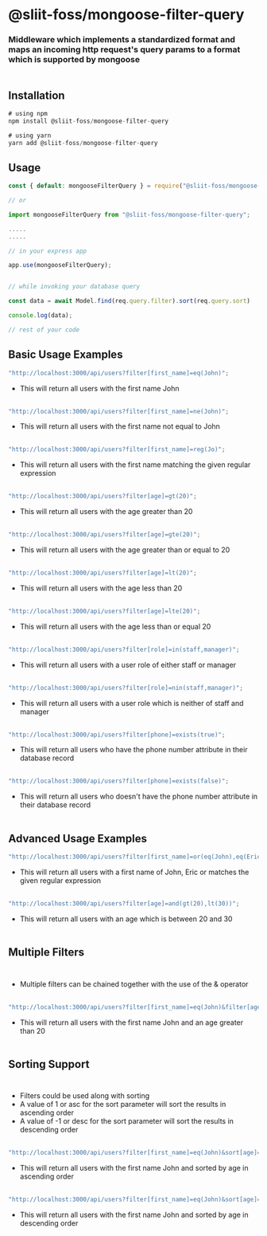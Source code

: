 # @sliit-foss/mongoose-filter-query

### Middleware which implements a standardized format and maps an incoming http request's query params to a format which is supported by mongoose<br><br>

## Installation

```js
# using npm
npm install @sliit-foss/mongoose-filter-query

# using yarn
yarn add @sliit-foss/mongoose-filter-query
```

## Usage

```js
const { default: mongooseFilterQuery } = require("@sliit-foss/mongoose-filter-query");

// or

import mongooseFilterQuery from "@sliit-foss/mongoose-filter-query";

.....
.....

// in your express app

app.use(mongooseFilterQuery);


// while invoking your database query

const data = await Model.find(req.query.filter).sort(req.query.sort)

console.log(data);

// rest of your code

```

## Basic Usage Examples

```javascript
"http://localhost:3000/api/users?filter[first_name]=eq(John)";
```

- This will return all users with the first name John<br><br>

```javascript
"http://localhost:3000/api/users?filter[first_name]=ne(John)";
```

- This will return all users with the first name not equal to John<br><br>

```javascript
"http://localhost:3000/api/users?filter[first_name]=reg(Jo)";
```

- This will return all users with the first name matching the given regular expression<br><br>

```javascript
"http://localhost:3000/api/users?filter[age]=gt(20)";
```

- This will return all users with the age greater than 20<br><br>

```javascript
"http://localhost:3000/api/users?filter[age]=gte(20)";
```

- This will return all users with the age greater than or equal to 20<br><br>

```javascript
"http://localhost:3000/api/users?filter[age]=lt(20)";
```

- This will return all users with the age less than 20<br><br>

```javascript
"http://localhost:3000/api/users?filter[age]=lte(20)";
```

- This will return all users with the age less than or equal 20<br><br>

```javascript
"http://localhost:3000/api/users?filter[role]=in(staff,manager)";
```

- This will return all users with a user role of either staff or manager<br><br>

```javascript
"http://localhost:3000/api/users?filter[role]=nin(staff,manager)";
```

- This will return all users with a user role which is neither of staff and manager<br><br>

```javascript
"http://localhost:3000/api/users?filter[phone]=exists(true)";
```

- This will return all users who have the phone number attribute in their database record<br><br>

```javascript
"http://localhost:3000/api/users?filter[phone]=exists(false)";
```

- This will return all users who doesn't have the phone number attribute in their database record<br><br>

## Advanced Usage Examples

```javascript
"http://localhost:3000/api/users?filter[first_name]=or(eq(John),eq(Eric),reg(Kat))";
```

- This will return all users with a first name of John, Eric or matches the given regular expression<br><br>

```javascript
"http://localhost:3000/api/users?filter[age]=and(gt(20),lt(30))";
```

- This will return all users with an age which is between 20 and 30<br><br>

## Multiple Filters<br><br>

- Multiple filters can be chained together with the use of the & operator<br><br>

```javascript
"http://localhost:3000/api/users?filter[first_name]=eq(John)&filter[age]=gt(20)";
```

- This will return all users with the first name John and an age greater than 20<br><br>

## Sorting Support<br><br>

- Filters could be used along with sorting<br>
- A value of 1 or asc for the sort parameter will sort the results in ascending order<br>
- A value of -1 or desc for the sort parameter will sort the results in descending order<br><br>

```javascript
"http://localhost:3000/api/users?filter[first_name]=eq(John)&sort[age]=1";
```

- This will return all users with the first name John and sorted by age in ascending order<br><br>

```javascript
"http://localhost:3000/api/users?filter[first_name]=eq(John)&sort[age]=desc";
```

- This will return all users with the first name John and sorted by age in descending order<br><br>
